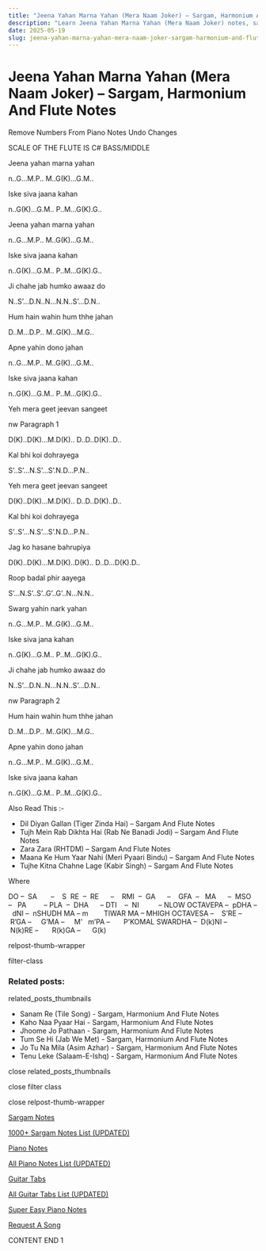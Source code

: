```yaml
---
title: "Jeena Yahan Marna Yahan (Mera Naam Joker) – Sargam, Harmonium And Flute Notes"
description: "Learn Jeena Yahan Marna Yahan (Mera Naam Joker) notes, sargam, harmonium notations and flute notes. Easy step-by-step tutorial for beginners."
date: 2025-05-19
slug: jeena-yahan-marna-yahan-mera-naam-joker-sargam-harmonium-and-flute-notes
---
```


# Jeena Yahan Marna Yahan (Mera Naam Joker) – Sargam, Harmonium And Flute Notes

Remove Numbers From Piano Notes
Undo Changes

SCALE OF THE FLUTE IS C# BASS/MIDDLE

Jeena yahan marna yahan

n..G…M.P.. M..G(K)…G.M..

Iske siva jaana kahan

n..G(K)…G.M.. P..M…G(K).G..

Jeena yahan marna yahan

n..G…M.P.. M..G(K)…G.M..

Iske siva jaana kahan

n..G(K)…G.M.. P..M…G(K).G..

Ji chahe jab humko awaaz do

N..S’…D.N..N…N.N..S’…D.N..

Hum hain wahin hum thhe jahan

D..M…D.P.. M..G(K)…M.G..

Apne yahin dono jahan

n..G…M.P.. M..G(K)…G.M..

Iske siva jaana kahan

n..G(K)…G.M.. P..M…G(K).G..

Yeh mera geet jeevan sangeet

nw Paragraph 1

D(K)..D(K)…M.D(K).. D..D..D(K)..D..

Kal bhi koi dohrayega

S’..S’…N.S’…S’.N.D…P.N..

Yeh mera geet jeevan sangeet

D(K)..D(K)…M.D(K).. D..D..D(K)..D..

Kal bhi koi dohrayega

S’..S’…N.S’…S’.N.D…P.N..

Jag ko hasane bahrupiya

D(K)..D(K)…M.D(K)..D(K).. D..D…D(K).D..

Roop badal phir aayega

S’…N.S’..S’..G’..G’..N…N.N..

Swarg yahin nark yahan

n..G…M.P.. M..G(K)…G.M..

Iske siva jana kahan

n..G(K)…G.M.. P..M…G(K).G..

Ji chahe jab humko awaaz do

N..S’…D.N..N…N.N..S’…D.N..

nw Paragraph 2

Hum hain wahin hum thhe jahan

D..M…D.P.. M..G(K)…M.G..

Apne yahin dono jahan

n..G…M.P.. M..G(K)…G.M..

Iske siva jaana kahan

n..G(K)…G.M.. P..M…G(K).G..

Also Read This :-

* Dil Diyan Gallan (Tiger Zinda Hai) – Sargam And Flute Notes
* Tujh Mein Rab Dikhta Hai (Rab Ne Banadi Jodi) – Sargam And Flute Notes
* Zara Zara (RHTDM) – Sargam And Flute Notes
* Maana Ke Hum Yaar Nahi (Meri Pyaari Bindu) – Sargam And Flute Notes
* Tujhe Kitna Chahne Lage (Kabir Singh) – Sargam And Flute Notes

Where

DO –  SA       –    S  RE  –  RE      –    RMI  –  GA      –    GFA  –   MA      –  MSO  –   PA         – PLA  –  DHA      – DTI    –  NI          – NLOW OCTAVEPA –  pDHA –  dNI –  nSHUDH MA – m        TIWAR MA – MHIGH OCTAVESA –    S’RE –     R’GA –     G’MA –     M’   m’PA –       P’KOMAL SWARDHA –  D(k)NI –       N(k)RE –       R(k)GA –      G(k)

relpost-thumb-wrapper

filter-class

### Related posts:

related_posts_thumbnails

* Sanam Re (Tile Song) - Sargam, Harmonium And Flute Notes
* Kaho Naa Pyaar Hai - Sargam, Harmonium And Flute Notes
* Jhoome Jo Pathaan - Sargam, Harmonium And Flute Notes
* Tum Se Hi (Jab We Met) - Sargam, Harmonium And Flute Notes
* Jo Tu Na Mila (Asim Azhar) - Sargam, Harmonium And Flute Notes
* Tenu Leke (Salaam-E-Ishq) - Sargam, Harmonium And Flute Notes

close related_posts_thumbnails

close filter class

close relpost-thumb-wrapper

[Sargam Notes](https://www.notationsworld.com/sargam-notes.html)

[1000+ Sargam Notes List (UPDATED)](https://www.notationsworld.com/all-songs-list-sargam-notes.html)

[Piano Notes](https://www.notationsworld.com/piano-notes.html)

[All Piano Notes List (UPDATED)](https://www.notationsworld.com/all-songs-list-piano-notes.html)

[Guitar Tabs](https://www.notationsworld.com/guitar-tabs.html)

[All Guitar Tabs List (UPDATED)](https://www.notationsworld.com/all-songs-list-guitar-tabs.html)

[Super Easy Piano Notes](https://studywall.in/)

[Request A Song](https://www.notationsworld.com/request-a-song.html)

CONTENT END 1

